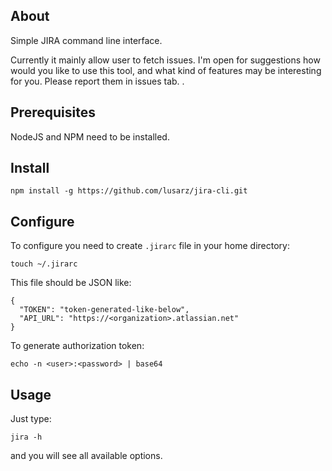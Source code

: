 ## About
Simple JIRA command line interface.

Currently it mainly allow user to fetch issues. I'm open for suggestions how would you like to use this tool, and what kind of features may be interesting for you. Please report them in issues tab.
                                                                                                                                                                                      	.
## Prerequisites
NodeJS and NPM need to be installed.


## Install

    npm install -g https://github.com/lusarz/jira-cli.git
    
## Configure
To configure you need to create `.jirarc` file in your home directory:
    
    touch ~/.jirarc
    
This file should be JSON like:

    {
      "TOKEN": "token-generated-like-below",
      "API_URL": "https://<organization>.atlassian.net"
    }     


To generate authorization token:

    echo -n <user>:<password> | base64

## Usage

Just type:

    jira -h
    
and you will see all available options.    
